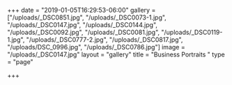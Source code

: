 +++
date = "2019-01-05T16:29:53-06:00"
gallery = ["/uploads/_DSC0851.jpg", "/uploads/_DSC0073-1.jpg", "/uploads/_DSC0147.jpg", "/uploads/_DSC0144.jpg", "/uploads/_DSC0092.jpg", "/uploads/_DSC0081.jpg", "/uploads/_DSC0119-1.jpg", "/uploads/_DSC0777-2.jpg", "/uploads/_DSC0817.jpg", "/uploads/DSC_0996.jpg", "/uploads/_DSC0786.jpg"]
image = "/uploads/_DSC0147.jpg"
layout = "gallery"
title = "Business Portraits "
type = "page"

+++
